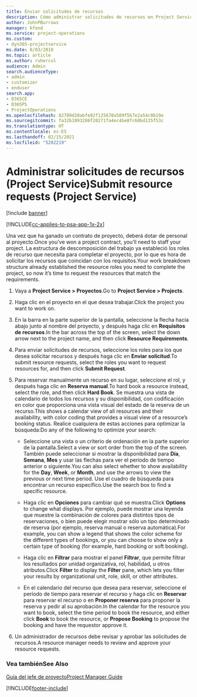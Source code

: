 ```yaml
---
title: Enviar solicitudes de recursos
description: Cómo administrar solicitudes de recursos en Project Service
author: JohnPBurrows
manager: kfend
ms.service: project-operations
ms.custom:
- dyn365-projectservice
ms.date: 8/03/2018
ms.topic: article
ms.author: ruhercul
audience: Admin
search.audienceType:
- admin
- customizer
- enduser
search.app:
- D365CE
- D365PS
- ProjectOperations
ms.openlocfilehash: 82789d20abfe92f125678a589f5b7e2a54c0b19e
ms.sourcegitcommit: fa32b1893286f20271fa4ec4be8fc68bd135f53c
ms.translationtype: HT
ms.contentlocale: es-ES
ms.lasthandoff: 02/15/2021
ms.locfileid: "5282219"
---
```

# <a name="submit-resource-requests-project-service"></a><span data-ttu-id="0e436-103">Administrar solicitudes de recursos (Project Service)</span><span class="sxs-lookup"><span data-stu-id="0e436-103">Submit resource requests (Project Service)</span></span>

[!include [banner](../includes/psa-now-project-operations.md)]

[!INCLUDE[cc-applies-to-psa-app-1x-2x](../includes/cc-applies-to-psa-app-1x-2x.md)]

<span data-ttu-id="0e436-104">Una vez que ha ganado un contrato de proyecto, deberá dotar de personal al proyecto.</span><span class="sxs-lookup"><span data-stu-id="0e436-104">Once you’ve won a project contract, you’ll need to staff your project.</span></span> <span data-ttu-id="0e436-105">La estructura de descomposición del trabajo ya estableció los roles de recurso que necesita para completar el proyecto, por lo que es hora de solicitar los recursos que coincidan con los requisitos.</span><span class="sxs-lookup"><span data-stu-id="0e436-105">Your work breakdown structure already established the resource roles you need to complete the project, so now it’s time to request the resources that match the requirements.</span></span>  
  
1.  <span data-ttu-id="0e436-106">Vaya a **Project Service > Proyectos**.</span><span class="sxs-lookup"><span data-stu-id="0e436-106">Go to **Project Service > Projects**.</span></span>  
  
2.  <span data-ttu-id="0e436-107">Haga clic en el proyecto en el que desea trabajar.</span><span class="sxs-lookup"><span data-stu-id="0e436-107">Click the project you want to work on.</span></span>  
  
3.  <span data-ttu-id="0e436-108">En la barra en la parte superior de la pantalla, seleccione la flecha hacia abajo junto al nombre del proyecto, y después haga clic en **Requisitos de recursos**.</span><span class="sxs-lookup"><span data-stu-id="0e436-108">In the bar across the top of the screen, select the down arrow next to the project name, and then click **Resource Requirements**.</span></span>  
  
4.  <span data-ttu-id="0e436-109">Para enviar solicitudes de recursos, seleccione los roles para los que desea solicitar recursos y después haga clic en **Enviar solicitud**.</span><span class="sxs-lookup"><span data-stu-id="0e436-109">To submit resource requests, select the roles you want to request resources for, and then click **Submit Request**.</span></span>  
  
5.  <span data-ttu-id="0e436-110">Para reservar manualmente un recurso en su lugar, seleccione el rol, y después haga clic en **Reserva manual**.</span><span class="sxs-lookup"><span data-stu-id="0e436-110">To hard book a resource instead, select the role, and then click **Hard Book**.</span></span> <span data-ttu-id="0e436-111">Se muestra una vista de calendario de todos los recursos y su disponibilidad, con codificación en color que proporciona una vista visual del estado de la reserva de un recurso.</span><span class="sxs-lookup"><span data-stu-id="0e436-111">This shows a calendar view of all resources and their availability, with color coding that provides a visual view of a resource’s booking status.</span></span> <span data-ttu-id="0e436-112">Realice cualquiera de estas acciones para optimizar la búsqueda:</span><span class="sxs-lookup"><span data-stu-id="0e436-112">Do any of the following to optimize your search:</span></span>  
  
    -   <span data-ttu-id="0e436-113">Seleccione una vista o un criterio de ordenación en la parte superior de la pantalla.</span><span class="sxs-lookup"><span data-stu-id="0e436-113">Select a view or sort order from the top of the screen.</span></span> <span data-ttu-id="0e436-114">También puede seleccionar si mostrar la disponibilidad para **Día**, **Semana**, **Mes** y usar las flechas para ver el período de tiempo anterior o siguiente.</span><span class="sxs-lookup"><span data-stu-id="0e436-114">You can also select whether to show availability for the **Day**, **Week**, or **Month**, and use the arrows to view the previous or next time period.</span></span> <span data-ttu-id="0e436-115">Use el cuadro de búsqueda para encontrar un recurso específico.</span><span class="sxs-lookup"><span data-stu-id="0e436-115">Use the search box to find a specific resource.</span></span>  
  
    -   <span data-ttu-id="0e436-116">Haga clic en **Opciones** para cambiar qué se muestra.</span><span class="sxs-lookup"><span data-stu-id="0e436-116">Click **Options** to change what displays.</span></span> <span data-ttu-id="0e436-117">Por ejemplo, puede mostrar una leyenda que muestre la combinación de colores para distintos tipos de reservaciones, o bien puede elegir mostrar sólo un tipo determinado de reserva (por ejemplo, reserva manual o reserva automática).</span><span class="sxs-lookup"><span data-stu-id="0e436-117">For example, you can show a legend that shows the color scheme for the different types of bookings, or you can choose to show only a certain type of booking (for example, hard booking or soft booking).</span></span>  
  
    -   <span data-ttu-id="0e436-118">Haga clic en **Filtrar** para mostrar el panel **Filtrar**, que permite filtrar los resultados por unidad organizativa, rol, habilidad, u otros atributos.</span><span class="sxs-lookup"><span data-stu-id="0e436-118">Click **Filter** to display the **Filter** pane, which lets you filter your results by organizational unit, role, skill, or other attributes.</span></span>  
  
    -   <span data-ttu-id="0e436-119">En el calendario del recurso que desea para reservar, seleccione el período de tiempo para reservar el recurso y haga clic en **Reservar** para reservar el recurso o en **Proponer reserva** para proponer la reserva y pedir al su aprobación.</span><span class="sxs-lookup"><span data-stu-id="0e436-119">In the calendar for the resource you want to book, select the time period to book the resource, and either click **Book** to book the resource, or **Propose Booking** to propose the booking and have the requestor approve it.</span></span>  
  
6.  <span data-ttu-id="0e436-120">Un administrador de recursos debe revisar y aprobar las solicitudes de recursos.</span><span class="sxs-lookup"><span data-stu-id="0e436-120">A resource manager needs to review and approve your resource requests.</span></span>  
  
### <a name="see-also"></a><span data-ttu-id="0e436-121">Vea también</span><span class="sxs-lookup"><span data-stu-id="0e436-121">See Also</span></span>  
 [<span data-ttu-id="0e436-122">Guía del jefe de proyecto</span><span class="sxs-lookup"><span data-stu-id="0e436-122">Project Manager Guide</span></span>](../psa/project-manager-guide.md)


[!INCLUDE[footer-include](../includes/footer-banner.md)]